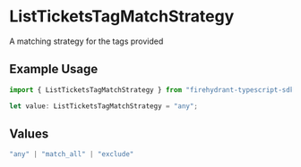 # ListTicketsTagMatchStrategy

A matching strategy for the tags provided

## Example Usage

```typescript
import { ListTicketsTagMatchStrategy } from "firehydrant-typescript-sdk/models/operations";

let value: ListTicketsTagMatchStrategy = "any";
```

## Values

```typescript
"any" | "match_all" | "exclude"
```
